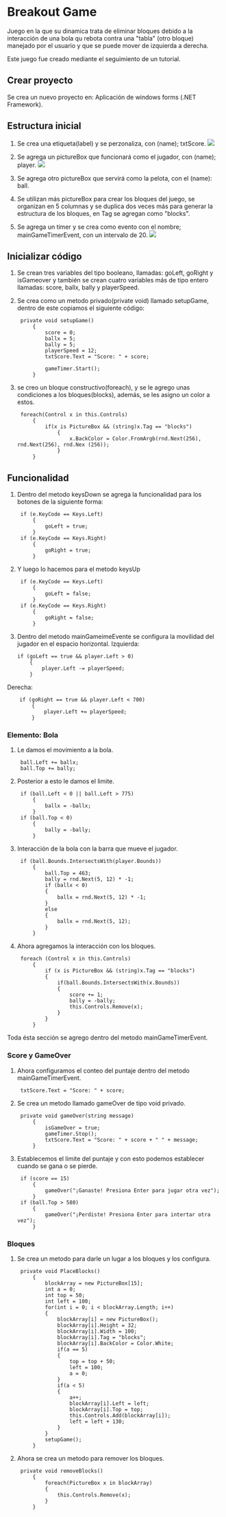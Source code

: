 
# Breakout Game

Juego en la que su dinamica trata de eliminar bloques debido a la interacción de una bola qu rebota contra una "tabla" (otro bloque) manejado por el usuario y que se puede mover de izquierda a derecha.

Este juego fue creado mediante el seguimiento de un tutorial.

## Crear proyecto

Se crea un nuevo proyecto en: Aplicación de windows forms (.NET Framework).

## Estructura inicial

1. Se crea una etiqueta(label) y se perzonaliza, con (name); txtScore.
 ![](https://github.com/Camila-Hinestroza/Herramientas-de-Programacion-3/blob/main/Breakout%20Game%20AyC/imagenes/imagen%202.png)


3. Se agrega un pictureBox que funcionará como el jugador, con (name); player.
 ![](https://github.com/Camila-Hinestroza/Herramientas-de-Programacion-3/blob/main/Breakout%20Game%20AyC/imagenes/imagen%203.png)

4. Se agrega otro pictureBox que servirá como la pelota, con el (name): ball.

5. Se utilizan más pictureBox para crear los bloques del juego, se organizan en 5 columnas y se duplica dos veces más para generar la estructura de los bloques, en Tag se agregan como "blocks".

6. Se agrega un timer y se crea como evento con el nombre; mainGameTimerEvent, con un intervalo de 20.
 ![](https://github.com/Camila-Hinestroza/Herramientas-de-Programacion-3/blob/main/Breakout%20Game%20AyC/imagenes/imagen%204.png)
## Inicializar código

1. Se crean tres variables del tipo booleano, llamadas: goLeft, goRight y isGameover y también se crean cuatro variables más de tipo entero llamadas: score, ballx, bally y playerSpeed.

2. Se crea como un metodo privado(private void) llamado setupGame, dentro de este copiamos el siguiente código:

        private void setupGame()
            {
                score = 0;
                ballx = 5;
                bally = 5;
                playerSpeed = 12;
                txtScore.Text = "Score: " + score;

                gameTimer.Start();
            }

3. se creo un bloque constructivo(foreach), y se le agrego unas condiciones a los bloques(blocks), además, se les asigno un color a estos.

        foreach(Control x in this.Controls)
            {
                if(x is PictureBox && (string)x.Tag == "blocks")
                    {
                        x.BackColor = Color.FromArgb(rnd.Next(256), rnd.Next(256), rnd.Nex (256));
                    }
            }


## Funcionalidad

1. Dentro del metodo keysDown se agrega la funcionalidad para los botones de la siguiente forma:

        if (e.KeyCode == Keys.Left)
            {
                goLeft = true;
            }
        if (e.KeyCode == Keys.Right)
            {
                goRight = true;
            }

2. Y luego lo hacemos para el metodo keysUp

        if (e.KeyCode == Keys.Left)
            {
                goLeft = false;
            }
        if (e.KeyCode == Keys.Right)
            {
                goRight = false;
            }


3.  Dentro del metodo mainGameimeEvente se configura la movilidad del jugador en el espacio horizontal.
Izquierda:
    
        if (goLeft == true && player.Left > 0)
            {
                player.Left -= playerSpeed;
            }

Derecha:

        if (goRight == true && player.Left < 700)
            {
                player.Left += playerSpeed;
            }

### Elemento: Bola

1. Le damos el movimiento a la bola.

        ball.Left += ballx;
        ball.Top += bally;

2. Posterior a esto le damos el limite.

        if (ball.Left < 0 || ball.Left > 775)
            {
                ballx = -ballx;
            }
        if (ball.Top < 0)
            {
                bally = -bally;
            }

3. Interacción de la bola con la barra que mueve el jugador.

        if (ball.Bounds.IntersectsWith(player.Bounds))
            {
                ball.Top = 463;
                bally = rnd.Next(5, 12) * -1;
                if (ballx < 0)
                {
                    ballx = rnd.Next(5, 12) * -1;
                }
                else
                {
                    ballx = rnd.Next(5, 12);
                }
            }

4. Ahora agregamos la interacción con los bloques.

        foreach (Control x in this.Controls)
            {
                if (x is PictureBox && (string)x.Tag == "blocks")
                {
                    if(ball.Bounds.IntersectsWith(x.Bounds))
                    {
                        score += 1;
                        bally = -bally;
                        this.Controls.Remove(x);
                    }
                }
            }

Toda ésta sección se agrego dentro del metodo mainGameTimerEvent.

### Score y GameOver

1. Ahora configuramos el conteo del puntaje dentro del metodo mainGameTimerEvent.

        txtScore.Text = "Score: " + score;

2. Se crea un metodo llamado gameOver de tipo void privado.

        private void gameOver(string message)
            {
                isGameOver = true;
                gameTimer.Stop();
                txtScore.Text = "Score: " + score + " " + message;
            }

3. Establecemos el limite del puntaje y con esto podemos establecer cuando se gana o se pierde.

        if (score == 15)
            {
                gameOver("¡Ganaste! Presiona Enter para jugar otra vez");
            }
        if (ball.Top > 580)
            {
                gameOver("¡Perdiste! Presiona Enter para intertar otra vez");
            }

### Bloques 

1. Se crea un metodo para darle un lugar a los bloques y los configura.

        private void PlaceBlocks()
            {
                blockArray = new PictureBox[15];
                int a = 0;
                int top = 50;
                int left = 100;
                for(int i = 0; i < blockArray.Length; i++)
                {
                    blockArray[i] = new PictureBox();
                    blockArray[i].Height = 32;
                    blockArray[i].Width = 100;
                    blockArray[i].Tag = "blocks";
                    blockArray[i].BackColor = Color.White;
                    if(a == 5)
                    {
                        top = top + 50;
                        left = 100;
                        a = 0;
                    }
                    if(a < 5)
                    {
                        a++;
                        blockArray[i].Left = left;
                        blockArray[i].Top = top;
                        this.Controls.Add(blockArray[i]);
                        left = left + 130;
                    }
                }
                setupGame();
            }


2. Ahora se crea un metodo para remover los bloques.

        private void removeBlocks()
            {
                foreach(PictureBox x in blockArray)
                {
                    this.Controls.Remove(x);
                }
            }










